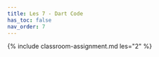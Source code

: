```yaml
---
title: Les 7 - Dart Code
has_toc: false
nav_order: 7
---
```


{% include classroom-assignment.md les="2" %}